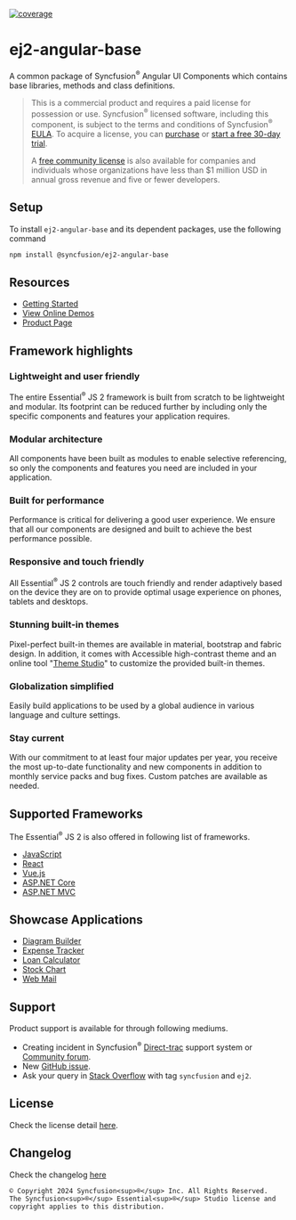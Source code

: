 [![coverage](http://ej2.syncfusion.com/badges/ej2-angular-base/coverage.svg)](http://ej2.syncfusion.com/badges/ej2-angular-base)

# ej2-angular-base

A common package of Syncfusion<sup>®</sup> Angular UI Components which contains base libraries, methods and class definitions.

> This is a commercial product and requires a paid license for possession or use. Syncfusion<sup>®</sup> licensed software, including this component, is subject to the terms and conditions of Syncfusion<sup>®</sup> [EULA](https://www.syncfusion.com/eula/es/). To acquire a license, you can [purchase](https://www.syncfusion.com/sales/products) or [start a free 30-day trial](https://www.syncfusion.com/account/manage-trials/start-trials).
> 
> A [free community license](https://www.syncfusion.com/products/communitylicense) is also available for companies and individuals whose organizations have less than $1 million USD in annual gross revenue and five or fewer developers.

## Setup

To install `ej2-angular-base` and its dependent packages, use the following command

```sh
npm install @syncfusion/ej2-angular-base
```

## Resources

* [Getting Started](https://ej2.syncfusion.com/angular/documentation/getting-started/angular-cli?utm_source=npm&utm_campaign=ej2-angular-base)
* [View Online Demos](https://ej2.syncfusion.com/angular/demos?utm_source=npm&utm_campaign=ej2-anuglar-base)
* [Product Page](https://www.syncfusion.com/angular-ui-components?utm_source=npm&utm_campaign=ej2-angular-base)

## Framework highlights

### Lightweight and user friendly

The entire Essential<sup>®</sup> JS 2 framework is built from scratch to be lightweight and modular. Its footprint can be reduced further by including only the specific components and features your application requires.

### Modular architecture

All components have been built as modules to enable selective referencing, so only the components and features you need are included in your application.

### Built for performance

Performance is critical for delivering a good user experience. We ensure that all our components are designed and built to achieve the best performance possible.

### Responsive and touch friendly

All Essential<sup>®</sup> JS 2 controls are touch friendly and render adaptively based on the device they are on to provide optimal usage experience on phones, tablets and desktops.

### Stunning built-in themes

Pixel-perfect built-in themes are available in material, bootstrap and fabric design. In addition, it comes with Accessible high-contrast theme and an online tool "[Theme Studio](https://ej2.syncfusion.com/themestudio/)" to customize the provided built-in themes.

### Globalization simplified

Easily build applications to be used by a global audience in various language and culture settings.

### Stay current

With our commitment to at least four major updates per year, you receive the most up-to-date functionality and new components in addition to monthly service packs and bug fixes. Custom patches are available as needed.

## Supported Frameworks

The Essential<sup>®</sup> JS 2 is also offered in following list of frameworks.

* [JavaScript](https://www.syncfusion.com/javascript-ui-controls?utm_source=npm&utm_campaign=ej2-angular-base)
* [React](https://www.syncfusion.com/react-ui-components?utm_source=npm&utm_campaign=ej2-angular-base)
* [Vue.js](https://www.syncfusion.com/vue-ui-components?utm_source=npm&utm_campaign=ej2-angular-base)
* [ASP.NET Core](https://www.syncfusion.com/aspnet-core-ui-controls?utm_source=npm&utm_campaign=ej2-angular-base)
* [ASP.NET MVC](https://www.syncfusion.com/aspnet-mvc-ui-controls?utm_source=npm&utm_campaign=ej2-angular-base)

## Showcase Applications

* [Diagram Builder](https://ej2.syncfusion.com/showcase/angular/diagrambuilder?utm_source=npm&utm_campaign=ej2-angular-base)
* [Expense Tracker](https://ej2.syncfusion.com/showcase/angular/expensetracker?utm_source=npm&utm_campaign=ej2-angular-base)
* [Loan Calculator](https://ej2.syncfusion.com/showcase/angular/loancalculator?utm_source=npm&utm_campaign=ej2-angular-base)
* [Stock Chart](https://ej2.syncfusion.com/showcase/angular/stockchart?utm_source=npm&utm_campaign=ej2-angular-base)
* [Web Mail](https://ej2.syncfusion.com/showcase/angular/webmail?utm_source=npm&utm_campaign=ej2-angular-base)

## Support

Product support is available for through following mediums.

* Creating incident in Syncfusion<sup>®</sup> [Direct-trac](https://www.syncfusion.com/support/directtrac/incidents?utm_source=npm&utm_campaign=ej2-angular-base) support system or [Community forum](https://www.syncfusion.com/forums/angular-js2?utm_source=npm&utm_campaign=ej2-angular-base).
* New [GitHub issue](https://github.com/syncfusion/ej2-angular-ui-components/issues/new).
* Ask your query in [Stack Overflow](https://stackoverflow.com/) with tag `syncfusion` and `ej2`.

## License

Check the license detail [here](https://github.com/syncfusion/ej2-angular-ui-components/blob/master/license).

## Changelog

Check the changelog [here](https://ej2.syncfusion.com/angular/documentation/release-notes?utm_source=npm&utm_campaign=ej2-angular-base)

    © Copyright 2024 Syncfusion<sup>®</sup> Inc. All Rights Reserved.
    The Syncfusion<sup>®</sup> Essential<sup>®</sup> Studio license and copyright applies to this distribution.